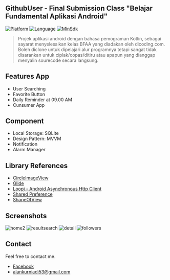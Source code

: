 ## GithubUser - Final Submission Class "Belajar Fundamental Aplikasi Android"
[![Platform](https://img.shields.io/badge/platform-Android-green)](https://github.com/alankurniadi12/GithubUser/blob/master/app/build.gradle)
[![Language](https://img.shields.io/badge/language-Kotlin-blue)](https://github.com/alankurniadi12/GithubUser/blob/master/app/build.gradle)
[![MinSdk](https://img.shields.io/badge/minsdk-21-red)](https://github.com/alankurniadi12/GithubUser/blob/master/app/build.gradle)


> Projek aplikasi android dengan bahasa pemograman Kotlin, sebagai sayarat menyelesaikan kelas BFAA yang diadakan oleh dicoding.com. Boleh diclone untuk dipelajari alur programnya tetapi sangat tidak disarankan untuk ciplak/copas/ditiru atau apapun yang dianggap menyalin sourecode secara langsung.

## Features App
* User Searching
* Favorite Button
* Daily Reminder at 09.00 AM
* Cunsumer App

## Component
* Local Storage: SQLite
* Design Pattern: MVVM
* Notification
* Alarm Manager

## Library References
* [CircleImageView](https://github.com/hdodenhof/CircleImageView)
* [Glide](https://github.com/bumptech/glide)
* [Loopj - Android Asynchronous Http Client](http://loopj.com/android-async-http)
* [Shared Preference](https://developer.android.com/jetpack/androidx/releases/preference/)
* [ShapeOfView](https://github.com/florent37/ShapeOfView)

## Screenshots
![home2](https://user-images.githubusercontent.com/39579462/94994829-7172a600-05c4-11eb-883e-a7fe0261771d.png) 
![resultsearch](https://user-images.githubusercontent.com/39579462/94994881-b3035100-05c4-11eb-9aa5-0042bb8003de.png) 
![detail](https://user-images.githubusercontent.com/39579462/94994940-04abdb80-05c5-11eb-8163-2537e40b9ddb.png) 
![followers](https://user-images.githubusercontent.com/39579462/94994979-489ee080-05c5-11eb-99a9-53fe13a547de.png)

## Contact 
Feel free to contact me.
* [Facebook](https://web.facebook.com/alankurniadii)
* [alankurniadi53@gmail.com](mailto:alankurniadi53@gmail.com)
